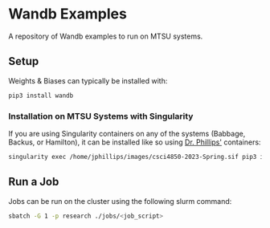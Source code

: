 # Wandb Examples

A repository of Wandb examples to run on MTSU systems.

## Setup

Weights & Biases can typically be installed with:

```bash
pip3 install wandb
```

### Installation on MTSU Systems with Singularity

If you are using Singularity containers on any of the systems (Babbage, Backus, or Hamilton), it can be installed like so using [Dr. Phillips'](https://www.cs.mtsu.edu/~jphillips/) containers:

```bash
singularity exec /home/jphillips/images/csci4850-2023-Spring.sif pip3 install wandb
```

## Run a Job

Jobs can be run on the cluster using the following slurm command:

```bash
sbatch -G 1 -p research ./jobs/<job_script>
```
